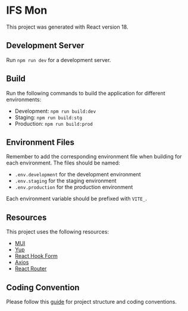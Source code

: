 # IFS Mon

This project was generated with React version 18.

## Development Server

Run `npm run dev` for a development server.  

## Build

Run the following commands to build the application for different environments:

- Development: `npm run build:dev`
- Staging: `npm run build:stg`
- Production: `npm run build:prod`

## Environment Files

Remember to add the corresponding environment file when building for each environment. The files should be named:

- `.env.development` for the development environment
- `.env.staging` for the staging environment
- `.env.production` for the production environment

Each environment variable should be prefixed with `VITE_`.

## Resources

This project uses the following resources:
- [MUI](https://mui.com/)
- [Yup](https://github.com/jquense/yup)
- [React Hook Form](https://react-hook-form.com/)
- [Axios](https://axios-http.com/)
- [React Router](https://reactrouter.com/)

## Coding Convention

Please follow this [guide](https://nextjs.org/docs/app/getting-started/project-structure#split-project-files-by-feature-or-route) for project structure and coding conventions.
